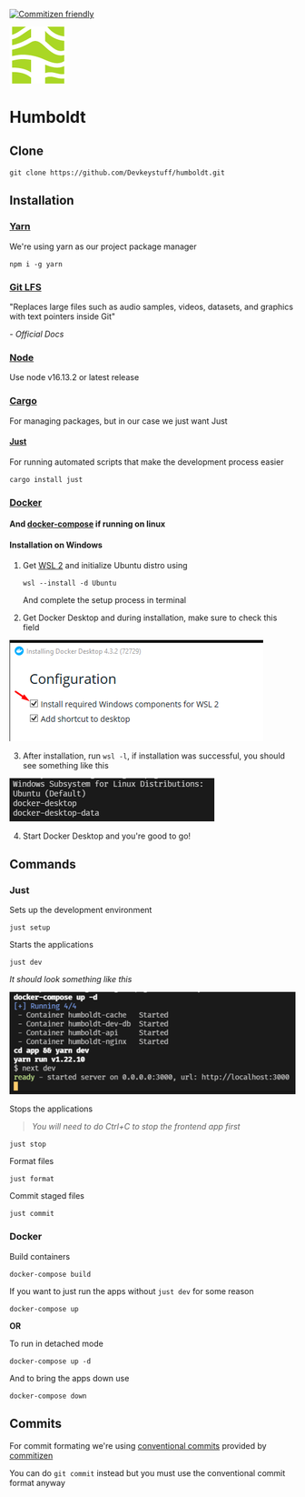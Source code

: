 [![Commitizen friendly](https://shields.io/badge/commitizen-friendly-brightgreen.svg)](http://commitizen.github.io/cz-cli/)

![](./public/humboldt.png)

# Humboldt

## Clone

    git clone https://github.com/Devkeystuff/humboldt.git

## Installation

### [Yarn](https://classic.yarnpkg.com/lang/en/docs/install/#windows-stable)

We're using yarn as our project package manager

    npm i -g yarn

### [Git LFS](https://git-lfs.github.com/)

"Replaces large files such as audio samples, videos, datasets, and graphics with text pointers inside Git"

_\- Official Docs_

### [Node](https://nodejs.org/en/download/)

Use node v16.13.2 or latest release

### [Cargo](https://www.rust-lang.org/)

For managing packages, but in our case we just want Just

#### [Just](https://github.com/casey/just)

For running automated scripts that make the development process easier

    cargo install just

### [Docker](https://www.docker.com/get-started)

#### And [docker-compose](https://docs.docker.com/compose/install/) if running on linux

#### Installation on Windows

1.  Get [WSL 2](https://docs.microsoft.com/en-us/windows/wsl/install) and initialize Ubuntu distro using

        wsl --install -d Ubuntu

    And complete the setup process in terminal

2.  Get Docker Desktop and during installation, make sure to check this field

![Check this field](./public/docker_install.png)

3. After installation, run `wsl -l`, if installation was successful, you should see something like this

![Successful installation](./public/wsl.png)

4. Start Docker Desktop and you're good to go!

## Commands

### Just

Sets up the development environment

    just setup

Starts the applications

    just dev

_It should look something like this_

!["test"](./public/docker.png)

Stops the applications

> _You will need to do Ctrl+C to stop the frontend app first_

    just stop

Format files

    just format

Commit staged files

    just commit

### Docker

Build containers

    docker-compose build

If you want to just run the apps without `just dev` for some reason

    docker-compose up

**OR**

To run in detached mode

    docker-compose up -d

And to bring the apps down use

    docker-compose down

## Commits

For commit formating we're using [conventional commits](https://www.conventionalcommits.org/en/v1.0.0/) provided by [commitizen](https://commitizen.github.io/cz-cli/)

You can do `git commit` instead but you must use the conventional commit format anyway
